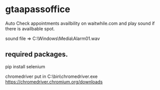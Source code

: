 # gtaapassoffice
Auto Check appointments availbility on waitwhile.com and play sound if there is availbable spot.

sound file => C:\\Windows\\Media\\Alarm01.wav

## required packages.
pip install selenium

chromedriver put in C:\\bin\\chromedriver.exe
https://chromedriver.chromium.org/downloads
